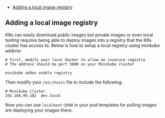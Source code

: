 - [Adding a local image registry](#adding-a-local-image-registry)

## Adding a local image registry

K8s can easily download public images but private images or even local testing requires being able to deploy images into a registry that the K8s cluster has access to. Below is how to setup a local registry using minikube addons:

```
# First, modify your local Docker to allow an insecure registry
# The address should be port 5000 on your Minikube cluster

minikube addon enable registry
```

Then modify your `/etc/hosts` file to include the following:

```
# Minikube Cluster
192.168.99.102  dev.local
```

Now you can use `localhost:5000` in your pod templates for pulling images are deploying your images there.
